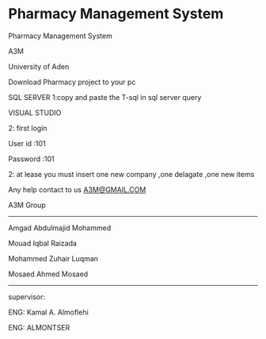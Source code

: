 # Pharmacy Management System
Pharmacy Management System


A3M


University of Aden




Download Pharmacy project to your pc
 
SQL SERVER
1:copy and paste the T-sql in sql server query


VISUAL STUDIO


2: first login

User id :101

Password :101

2: at lease you must insert one  new company ,one delagate ,one new items 


Any help contact to us A3M@GMAIL.COM

A3M Group

*************

Amgad Abdulmajid Mohammed 

Mouad Iqbal Raizada

Mohammed Zuhair Luqman 

Mosaed Ahmed Mosaed



******************

supervisor: 

ENG: Kamal A. Almoflehi

ENG: ALMONTSER


